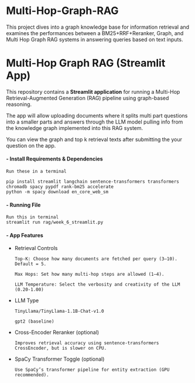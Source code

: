 # Multi-Hop-Graph-RAG
This project dives into a graph knowledge base for information retrieval and examines the performances between a BM25+RRF+Reranker, Graph, and Multi Hop Graph RAG systems in answering queries based on text inputs.


# Multi-Hop Graph RAG (Streamlit App)
This repository contains a **Streamlit application** for running a Multi-Hop Retrieval-Augmented Generation (RAG) pipeline using graph-based reasoning.

The app will allow uploading documents where it splits multi part questions into a smaller parts and answers through the LLM model pulling info from the knowledge graph implemented into this RAG system. 

You can view the graph and top k retrieval texts after submitting the your question on the app. 


#### - Install Requirements & Dependencies

    Run these in a terminal 

    pip install streamlit langchain sentence-transformers transformers chromadb spacy pypdf rank-bm25 accelerate
    python -m spacy download en_core_web_sm 


#### - Running File
    Run this in terminal
    streamlit run rag/week_6_streamlit.py
    

#### - App Features

* Retrieval Controls
    
      Top-K: Choose how many documents are fetched per query (3–10). Default = 5.
    
      Max Hops: Set how many multi-hop steps are allowed (1–4).
    
      LLM Temperature: Select the verbosity and creativity of the LLM (0.20-1.00)

* LLM Type

      TinyLlama/TinyLlama-1.1B-Chat-v1.0
      
      gpt2 (baseline)


* Cross-Encoder Reranker (optional)
  
      Improves retrieval accuracy using sentence-transformers CrossEncoder, but is slower on CPU.


* SpaCy Transformer Toggle (optional)

      Use SpaCy’s transformer pipeline for entity extraction (GPU recommended).


